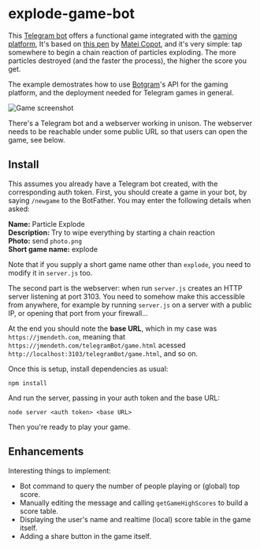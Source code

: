 # explode-game-bot

This [Telegram bot][] offers a functional game integrated with the [gaming platform][],
It's based on [this pen][pen] by [Matei Copot], and it's very simple:
tap somewhere to begin a chain reaction of particles exploding. The more particles
destroyed (and the faster the process), the higher the score you get.

The example demostrates how to use [Botgram][]'s API for the gaming platform,
and the deployment needed for Telegram games in general.

![Game screenshot](https://i.imgur.com/M7pG4Pj.png)

There's a Telegram bot and a webserver working in unison. The webserver
needs to be reachable under some public URL so that users can open the game,
see below.

## Install

This assumes you already have a Telegram bot created, with the corresponding auth token.
First, you should create a game in your bot, by saying `/newgame` to the BotFather.
You may enter the following details when asked:

**Name:** Particle Explode  
**Description:** Try to wipe everything by starting a chain reaction  
**Photo:** send `photo.png`  
**Short game name:** explode

Note that if you supply a short game name other than `explode`, you need to modify it in `server.js` too.

The second part is the webserver: when run `server.js` creates an HTTP server
listening at port 3103. You need to somehow make this accessible from anywhere,
for example by running `server.js` on a server with a public IP, or opening that
port from your firewall...

At the end you should note the **base URL**, which in my case was `https://jmendeth.com`,
meaning that `https://jmendeth.com/telegramBot/game.html` acessed
`http://localhost:3103/telegramBot/game.html`, and so on.

Once this is setup, install dependencies as usual:

    npm install

And run the server, passing in your auth token and the base URL:

    node server <auth token> <base URL>

Then you're ready to play your game.


## Enhancements

Interesting things to implement:

 - Bot command to query the number of people playing or (global) top score.
 - Manually editing the message and calling `getGameHighScores` to build a score table.
 - Displaying the user's name and realtime (local) score table in the game itself.
 - Adding a share button in the game itself.



[Telegram bot]: https://core.telegram.org/bots
[Botgram]: https://botgram.js.org
[gaming platform]: https://core.telegram.org/bots/games
[pen]: https://codepen.io/towc/pen/BfAhe
[Matei Copot]: https://codepen.io/towc
